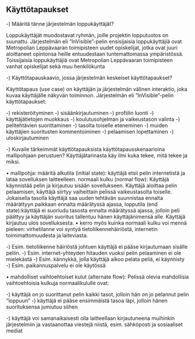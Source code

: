 ## Käyttötapaukset

-) Määritä tänne järjestelmän loppukäyttäjät?

Loppukäyttäjät muodostavat ryhmän, joille projektin lopputuotos on suunattu. Järjestelmän eli ”InVisible”-pelin ensisijaisia loppukäyttäjiä ovat Metropolian Leppävaaran toimipisteen uudet opiskelijat, jotka ovat juuri aloittaneet opintonsa heille entuudestaan tuntemattomassa ympäristössä. Toissijaisia loppukäyttäjiä ovat Metropolian Leppävaaran toimipisteen vanhat opiskelijat sekä muu henkilökunta

-) Käyttötapauskaavio, jossa järjestelmän keskeiset käyttötapaukset?

Käyttötapaus (use case) on käyttäjän ja järjestelmän välinen interaktio, joka kuvaa käyttäjälle näkyvän toiminnon. Järjestelmän eli ”InVisible”-pelin käyttötapaukset:

-) rekisteröityminen
-) sisäänkirjautuminen
-) profiilin luonti
-) käyttäjätietojen muokkaus
-) koulutusohjelman ja vaikeustason valinta
-) pelitehtävien suorittaminen
-) tasolta toiselle eteneminen
-) muiden käyttäjien suoritusten kommentoiminen
-) pelaamisen lopettaminen
-) uloskirjautuminen

-) Kuvaile tärkeimmät käyttötapauksista käyttötapausskenaarioina mallipohjaan perustuen?
Käyttäjätarinasta käy ilmi kuka tekee, mitä tekee ja miksi.

•	mallipohja: määritä alkutila (initial state): käyttäjä etsii pelin internetistä ja lataa sovelluksen laitteelleen. normaali kulku (normal flow): Käyttäjä käynnistää pelin ja kirjautuu sisään sovellukseen. Käyttäjä aloittaa pelin pelaamisen, käyttäjä siirtyy vaiheittain pelissä vaikeustasolta toiselle. Jokaisella tasolla käyttäjä saa uuden tehtävän suunnistaa ennalta määrättyyn paikkaan ennalta määrätyssä ajassa, lopputila (end state):käyttäjä ei suoriudu tasosta ennalta määrätyssä ajassa, jolloin peli päättyy ja käyttäjän suoritus tallentuu hänen käyttäjänimensä alle. Käyttäjä kirjautuu ulos sovelluksesta.
•	kerro myös kuinka normaali kulku voi mennä pieleen: virhetilanne voi syntyä tietoliikennehäiriöstä, internetin toimimattomuudesta ja laiteviasta.

-)	Esim. tietoliikenne häiriöstä johtuen käyttäjä ei pääse kirjautumaan sisälle peliin.
-)	Esim. internet-yhteyden hitauden vuoksi pelin pelaaminen ei ole mielekästä
-)	Esim. kännykkä, jolla käyttäjä aikoo pelata peliä, ei käynnisty
-)	Esim. paikannuspalvelu ei ole käytössä

•	mahdolliset vaihtoehtoiset kulut (alternate flow): Pelissä olevia mahdollisia vaihtoehtoisia kulkuja normaalikululle ovat:

-)	käyttäjä on jo suorittanut pelin kaikki tasot, jolloin hän on jo pelannut pelin ”loppuun”
-)	käyttäjä ei pääse ensimmäistä tasoa läpi, jolloin hänen suorituksensa jumiutuu siihen

-)	käyttäjä voi samanaikaisesti olla laitteellaan kirjautuneena muihinkin järjestelmiin ja vastaanottaa viestejä niistä, esim. sähköposti ja sosiaaliset mediat
